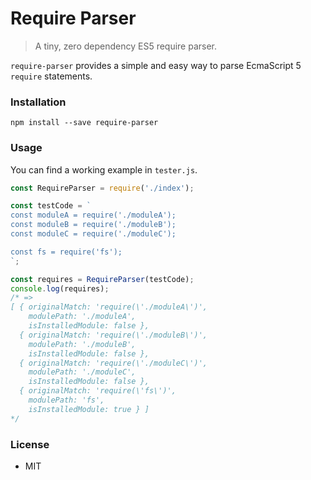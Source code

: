 # Require Parser

> A tiny, zero dependency ES5 require parser.

`require-parser` provides a simple and easy way to parse EcmaScript 5 `require` statements.

### Installation
```
npm install --save require-parser
```

### Usage
You can find a working example in `tester.js`.
```javascript
const RequireParser = require('./index');

const testCode = `
const moduleA = require('./moduleA');
const moduleB = require('./moduleB');
const moduleC = require('./moduleC');

const fs = require('fs');
`;

const requires = RequireParser(testCode);
console.log(requires);
/* =>
[ { originalMatch: 'require(\'./moduleA\')',
    modulePath: './moduleA',
    isInstalledModule: false },
  { originalMatch: 'require(\'./moduleB\')',
    modulePath: './moduleB',
    isInstalledModule: false },
  { originalMatch: 'require(\'./moduleC\')',
    modulePath: './moduleC',
    isInstalledModule: false },
  { originalMatch: 'require(\'fs\')',
    modulePath: 'fs',
    isInstalledModule: true } ]
*/
```

### License
- MIT